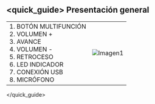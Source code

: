 ## <quick_guide> Presentación general

|  |  |
|:-------|:-------|
|1.	BOTÓN MULTIFUNCIÓN <br> 2.	VOLUMEN + <br> 3.	AVANCE <br> 4.	VOLUMEN -<br> 5.	RETROCESO<br> 6.	LED INDICADOR<br> 7.	CONEXIÓN USB <br> 8.	MICRÓFONO|![Imagen1](http://static.energysistem.com/images/manuals/39930/52e7dcfe953ce.jpg)|
</quick_guide>
